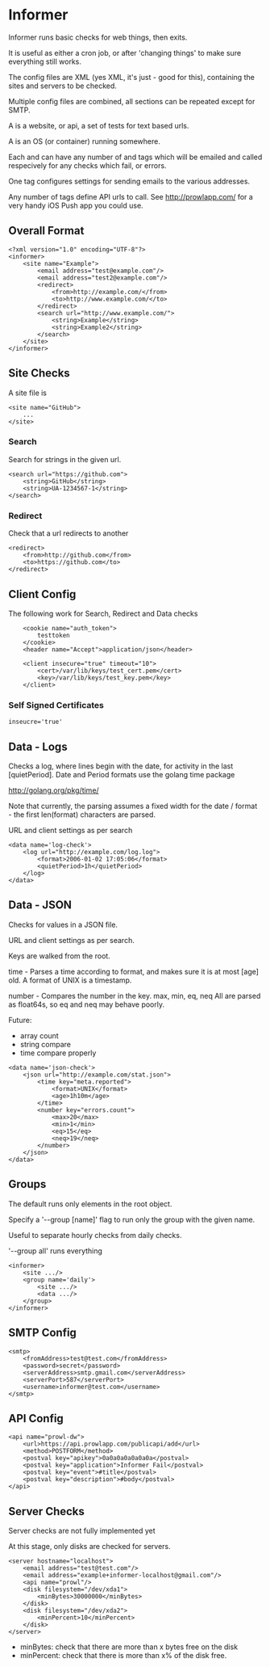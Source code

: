 Informer
=======

Informer runs basic checks for web things, then exits.

It is useful as either a cron job, or after 'changing things' to make sure everything still works.

The config files are XML (yes XML, it's just - good for this), containing the sites and servers to be checked.

Multiple config files are combined, all sections can be repeated except for SMTP.

A <site> is a website, or api, a set of tests for text based urls.

A <server> is an OS (or container) running somewhere.

Each <site> and <server> can have any number of <email> and <api> tags which will be emailed and called respecively for any checks which fail, or errors.

One <smtp> tag configures settings for sending emails to the various addresses.

Any number of <api name="..."> tags define API urls to call. See http://prowlapp.com/ for a very handy iOS Push app you could use.

Overall Format
--------------
```
<?xml version="1.0" encoding="UTF-8"?>
<informer>
	<site name="Example">	
		<email address="test@example.com"/>
		<email address="test2@example.com"/>
		<redirect>
			<from>http://example.com/</from>
			<to>http://www.example.com/</to>
		</redirect>
		<search url="http://www.example.com/">
			<string>Example</string>
			<string>Example2</string>
		</search>
	</site>
</informer>
```


Site Checks
-----------

A site file is
```
<site name="GitHub">
	...
</site>
```

### Search

Search for strings in the given url.

```
<search url="https://github.com">
	<string>GitHub</string>
	<string>UA-1234567-1</string>
</search>
```

### Redirect

Check that a url redirects to another

```
<redirect>
	<from>http://github.com</from>
	<to>https://github.com</to>
</redirect>
```

Client Config
-------------
The following work for Search, Redirect and Data checks


```
	<cookie name="auth_token">
		testtoken
	</cookie>
	<header name="Accept">application/json</header>
	
	<client insecure="true" timeout="10">
		<cert>/var/lib/keys/test_cert.pem</cert>
		<key>/var/lib/keys/test_key.pem</key>
	</client>
```
### Self Signed Certificates

```
inseucre='true'
```

Data - Logs
-----------
Checks a log, where lines begin with the date, for activity in the last [quietPeriod].
Date and Period formats use the golang time package

http://golang.org/pkg/time/

Note that currently, the parsing assumes a fixed width for the date / format - the first len(format) characters are parsed.

URL and client settings as per search

```
<data name='log-check'>
	<log url="http://example.com/log.log">
		<format>2006-01-02 17:05:06</format>
		<quietPeriod>1h</quietPeriod>
	</log>
</data>
```


Data - JSON
-----------
Checks for values in a JSON file.

URL and client settings as per search.

Keys are walked from the root.

time - Parses a time according to format, and makes sure it is at most [age] old.
A format of UNIX is a timestamp.

number - Compares the number in the key.
max, min, eq, neq
All are parsed as float64s, so eq and neq may behave poorly.

Future:
- array count
- string compare
- time compare properly

```
<data name='json-check'>
	<json url="http://example.com/stat.json">
		<time key="meta.reported">
			<format>UNIX</format>
			<age>1h10m</age>
		</time>
		<number key="errors.count">
			<max>20</max>
			<min>1</min>
			<eq>15</eq>
			<neq>19</neq>
		</number>
	</json>
</data>
```

Groups
------

The default runs only elements in the root object.

Specify a '--group [name]' flag to run only the group with the given name. 

Useful to separate hourly checks from daily checks.

'--group all' runs everything


```
<informer>
	<site .../>
	<group name='daily'>
		<site .../>
		<data .../>
	</group>
</informer>
```

SMTP Config
-----------

```
<smtp>
	<fromAddress>test@test.com</fromAddress>
	<password>secret</password>
	<serverAddress>smtp.gmail.com</serverAddress>
	<serverPort>587</serverPort>
	<username>informer@test.com</username>
</smtp>
```

API Config
----------

```
<api name="prowl-dw">
	<url>https://api.prowlapp.com/publicapi/add</url>
	<method>POSTFORM</method>
	<postval key="apikey">0a0a0a0a0a0a0a</postval>
	<postval key="application">Informer Fail</postval>
	<postval key="event">#title</postval>
	<postval key="description">#body</postval>
</api>
```

Server Checks
-------------

Server checks are not fully implemented yet

At this stage, only disks are checked for servers.

```
<server hostname="localhost">
	<email address="test@test.com"/>
	<email address="example+informer-localhost@gmail.com"/>
	<api name="prowl"/>
	<disk filesystem="/dev/xda1">
		<minBytes>30000000</minBytes>
	</disk>
	<disk filesystem="/dev/xda2">
		<minPercent>10</minPercent>
	</disk>
</server>
```

- minBytes: check that there are more than x bytes free on the disk
- minPercent: check that there is more than x% of the disk free.



